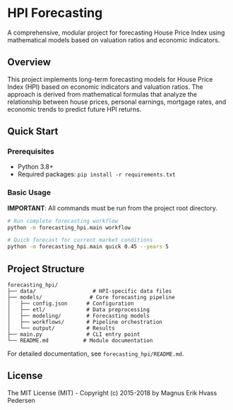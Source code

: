 # HPI Forecasting

A comprehensive, modular project for forecasting House Price Index using mathematical models based on valuation ratios and economic indicators.

## Overview

This project implements long-term forecasting models for House Price Index (HPI) based on economic indicators and valuation ratios. The approach is derived from mathematical formulas that analyze the relationship between house prices, personal earnings, mortgage rates, and economic trends to predict future HPI returns.

## Quick Start

### Prerequisites

- Python 3.8+
- Required packages: `pip install -r requirements.txt`

### Basic Usage

**IMPORTANT**: All commands must be run from the project root directory.

```bash
# Run complete forecasting workflow
python -m forecasting_hpi.main workflow

# Quick forecast for current market conditions
python -m forecasting_hpi.main quick 0.45 --years 5
```

## Project Structure

```
forecasting_hpi/
├── data/                  # HPI-specific data files
├── models/               # Core forecasting pipeline
│   ├── config.json      # Configuration
│   ├── etl/             # Data preprocessing
│   ├── modeling/        # Forecasting models
│   ├── workflows/       # Pipeline orchestration
│   └── output/          # Results
├── main.py              # CLI entry point
└── README.md           # Module documentation
```

For detailed documentation, see `forecasting_hpi/README.md`.

## License

The MIT License (MIT) - Copyright (c) 2015-2018 by Magnus Erik Hvass Pedersen
